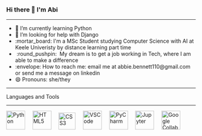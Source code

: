 ### Hi there 👋 I'm Abi
<hr>
<ul>
<li> 🌱 I’m currently learning Python </li> 
<li> 🤔 I’m looking for help with Django </li> 
<li> :mortar_board: I'm a MSc Student studying Computer Science with AI at Keele Univeristy by distance learning part time</li>
<li> &nbsp:round_pushpin:&nbsp My dream is to get a job working in Tech, where I am able to make a difference </li>
<li> :envelope: How to reach me: email me at abbie.bennett110@gmail.com or send me a message on linkedin </li> 
<li> 😄 Pronouns: she/they </li> 
</ul>
<hr>
Languages and Tools
<hr>
<p float="left">
<img src="https://upload.wikimedia.org/wikipedia/commons/c/c3/Python-logo-notext.svg" width="50px" alt="Python"> &nbsp &nbsp
<img src="https://www.w3.org/html/logo/badge/html5-badge-h-solo.png" width="50px" alt="HTML5"> &nbsp &nbsp
<img src="https://icon-library.com/images/css-icon-png/css-icon-png-0.jpg" width="45px" alt="CSS3"> &nbsp &nbsp
<img src="https://upload.wikimedia.org/wikipedia/commons/9/9a/Visual_Studio_Code_1.35_icon.svg" width="50px" alt="VSCode"> &nbsp &nbsp
<img src="https://upload.wikimedia.org/wikipedia/commons/1/1d/PyCharm_Icon.svg" width="50px" alt="PyCharm"> &nbsp &nbsp
<img src="https://upload.wikimedia.org/wikipedia/commons/3/38/Jupyter_logo.svg" width="50px" alt="Jupyter"> &nbsp &nbsp
<img src="https://colab.research.google.com/img/colab_favicon_256px.png" width="50px" alt="Google Collab Notebook"> &nbsp 
</p>

